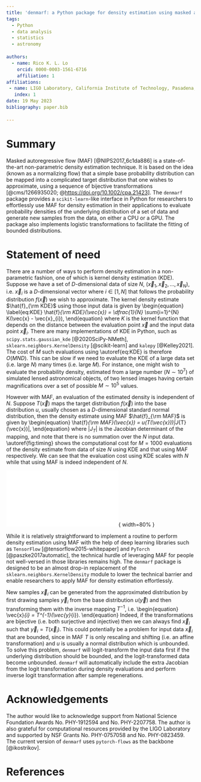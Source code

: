 ```yaml
---
title: 'denmarf: a Python package for density estimation using masked autoregressive flow'
tags:
  - Python
  - data analysis
  - statistics
  - astronomy

authors:
  - name: Rico K. L. Lo
    orcid: 0000-0003-1561-6716
    affiliation: 1
affiliations:
 - name: LIGO Laboratory, California Institute of Technology, Pasadena, California 91125, USA
   index: 1
date: 19 May 2023
bibliography: paper.bib

---
```


# Summary

Masked autoregressive flow (MAF) [@NIPS2017_6c1da886] is a state-of-the-art non-parametric density estimation technique. 
It is based on the idea (known as a normalizing flow) that a simple base probability distribution can be mapped into 
a complicated target distribution that one wishes to approximate, using a sequence of bijective transformations [@cms/1266935020; @https://doi.org/10.1002/cpa.21423]. The `denmarf` package provides a `scikit-learn`-like interface in Python for researchers
to effortlessly use MAF for density estimation in their applications to evaluate probability densities 
of the underlying distribution of a set of data and generate new samples from the data, on either a CPU or a GPU. The package also implements logistic transformations to facilitate the fitting of bounded distributions.

# Statement of need

There are a number of ways to perform density estimation in a non-parametric fashion, one of which is kernel density estimation (KDE). 
Suppose we have a set of $D$-dimensional data of size $N$, $\left( \vec{x}_{1}, \vec{x}_{2}, \dots, \vec{x}_{N} \right)$, i.e. $\vec{x}_{i}$ is a $D$-dimensional vector where $i \in \left[ 1, N \right]$ that follows the probability distribution $f(\vec{x})$ we wish to approximate. 
The kernel density estimate $\hat{f}_{\rm KDE}$ using those input data is given by 
\begin{equation}
\label{eq:KDE}
  \hat{f}_{\rm KDE}(\vec{x}) = \dfrac{1}{N} \sum_{i=1}^{N} K(\vec{x} - \vec{x}_{i}),
\end{equation}
where $K$ is the kernel function that depends on the distance between the evaluation point $\vec{x}$ and the input data point $\vec{x}_{i}$. 
There are many implementations of KDE in Python, such as `scipy.stats.gaussian_kde` [@2020SciPy-NMeth], `sklearn.neighbors.KernelDensity` [@scikit-learn] and `kalepy` [@Kelley2021].
The cost of $M$ such evaluations using \autoref{eq:KDE} is therefore $O(MND)$. This can be slow if we need to evaluate the KDE of a large data set (i.e. large $N$) many times (i.e. large $M$). For instance, one might wish to evaluate the probability density, estimated from a large number ($N \sim 10^7$) of simulated lensed astronomical objects, of two lensed images having certain magnifications over a set of possible $M \sim 10^5$ values.

However with MAF, an evaluation of the estimated density is independent of $N$. Suppose $T(\vec{x})$ maps the target distribution $f(\vec{x})$ into the base distribution $u$, usually chosen as a $D$-dimensional standard normal distribution, then the density estimate using MAF $\hat{f}_{\rm MAF}$ is given by
\begin{equation}
  \hat{f}_{\rm MAF}(\vec{x}) = u(T(\vec{x}))|J_{T}(\vec{x})|,
\end{equation}
where $|J_{T}|$ is the Jacobian determinant of the mapping, and note that there is no summation over the $N$ input data. \autoref{fig:timing} shows the computational cost for $M = 1000$ evaluations of the density estimate from data of size $N$ using KDE and that using MAF respectively. 
We can see that the evaluation cost using KDE scales with $N$ while that using MAF is indeed independent of $N$.

![Computation cost for $M = 1000$ evaluations of the density estimate from data of size $N$ using KDE with `scikit-learn` and that using MAF with `denmarf` respectively. We can see that the evaluation cost using KDE scales with $N$ while that using MAF is independent of $N$. \label{fig:timing}](KDE_MAF_timing.pdf){ width=80% }

While it is relatively straightforward to implement a routine to perform density estimation using MAF with the help of deep learning libraries such as `TensorFlow` [@tensorflow2015-whitepaper] and `PyTorch` [@paszke2017automatic],
the technical hurdle of leveraging MAF for people not well-versed in those libraries remains high. 
The `denmarf` package is designed to be an almost drop-in replacement of the `sklearn.neighbors.KernelDensity` module 
to lower the technical barrier and enable researchers to apply MAF for density estimation effortlessly.

New samples $\vec{x}_{i}$ can be generated from the approximated distribution by first drawing samples $\vec{y}_{i}$ from the base distribution $u(\vec{y})$ and then transforming them with the inverse mapping $T^{-1}$, i.e.
\begin{equation}
  \vec{x}_{i} = T^{-1}(\vec{y}_{i}).
\end{equation}
Indeed, if the transformations are bijective (i.e. both surjective and injective) then we can always find $\vec{x}_{i}$ such that $\vec{y}_{i} = T(\vec{x}_{i})$. This could potentially be a problem for input data $\vec{x}_{i}$ that are bounded, since in MAF $T$ is only rescaling and shifting (i.e. an affine transformation) and $u$ is usually a normal distribution which is unbounded. To solve this problem, `denmarf` will logit-transform the input data first if the underlying distribution should be bounded, and the logit-transformed data become unbounded. `denmarf` will automatically include the extra Jacobian from the logit transformation during density evaluations and perform inverse logit transformation after sample regenerations.

# Acknowledgements
The author would like to acknowledge support from National Science Foundation Awards No. PHY-1912594 and No. PHY-2207758. The author is also grateful for computational resources provided by the LIGO Laboratory and supported by NSF Grants No. PHY-0757058 and No. PHY-0823459. The current version of `denmarf` uses `pytorch-flows` as the backbone [@ikostrikov].

# References
